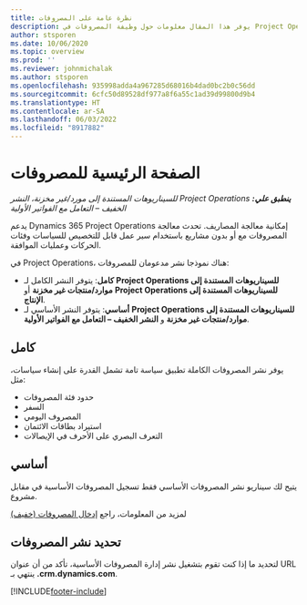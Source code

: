 ```yaml
---
title: نظرة عامة على المصروفات
description: يوفر هذا المقال معلومات حول وظيفة المصروفات في Project Operations.
author: stsporen
ms.date: 10/06/2020
ms.topic: overview
ms.prod: ''
ms.reviewer: johnmichalak
ms.author: stsporen
ms.openlocfilehash: 935998adda4a967285d68016b4dad0bc2b0c56dd
ms.sourcegitcommit: 6cfc50d89528df977a8f6a55c1ad39d99800d9b4
ms.translationtype: HT
ms.contentlocale: ar-SA
ms.lasthandoff: 06/03/2022
ms.locfileid: "8917882"
---
```

# <a name="expense-home-page"></a>الصفحة الرئيسية للمصروفات

_**ينطبق علي:** ‏‫Project Operations للسيناريوهات المستندة إلى مورد/غير مخزنة‬، ‏‫النشر الخفيف – التعامل مع الفواتير الأولية‬_


يدعم Dynamics 365 Project Operations إمكانية معالجة المصاريف. تحدث معالجة المصروفات مع أو بدون مشاريع باستخدام سير عمل قابل للتخصيص للسياسات وفئات الحركات وعمليات الموافقة.

في Project Operations، هناك نموذجا نشر مدعومان للمصروفات: 

- **كامل**: يتوفر النشر الكامل لـ **Project Operations للسيناريوهات المستندة إلى موارد/منتجات غير مخزنة‬** أو **Project Operations للسيناريوهات المستندة إلى الإنتاج‬**.
- **أساسي**: يتوفر النشر الأساسي لـ **Project Operations للسيناريوهات المستندة إلى موارد/منتجات غير مخزنة** و **النشر الخفيف – التعامل مع الفواتير الأولية**.

## <a name="full"></a>كامل 
يوفر نشر المصروفات الكاملة تطبيق سياسة تامة تشمل القدرة على إنشاء سياسات، مثل:

  - حدود فئة المصروفات
  - السفر
  - المصروف اليومي
  - استيراد بطاقات الائتمان
  - التعرف البصري على الأحرف في الإيصالات

## <a name="basic"></a>أساسي 
يتيح لك سيناريو نشر المصروفات الأساسي فقط تسجيل المصروفات الأساسية في مقابل مشروع. 

لمزيد من المعلومات، راجع [إدخال المصروفات (خفيف)](basic-expense.md)

## <a name="determine-your-expense-deployment"></a>تحديد نشر المصروفات
لتحديد ما إذا كنت تقوم بتشغيل نشر إدارة المصروفات الأساسية، تأكد من أن عنوان URL ينتهي بـ **.crm.dynamics.com**. 


[!INCLUDE[footer-include](../includes/footer-banner.md)]